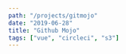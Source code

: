 ```yaml
---
path: "/projects/gitmojo"
date: "2019-06-28"
title: "Github Mojo"
tags: ["vue", "circleci", "s3"]
---
```



